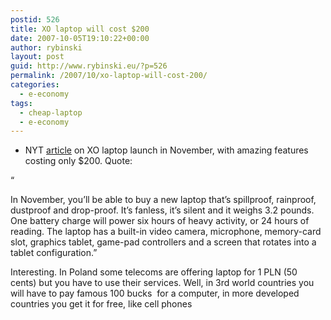 ```yaml
---
postid: 526
title: XO laptop will cost $200
date: 2007-10-05T19:10:22+00:00
author: rybinski
layout: post
guid: http://www.rybinski.eu/?p=526
permalink: /2007/10/xo-laptop-will-cost-200/
categories:
  - e-economy
tags:
  - cheap-laptop
  - e-economy
---
```

  * NYT [article](http://www.nytimes.com/2007/10/04/technology/circuits/04pogue.html?_r=1&ex=1349323200&en=31523e7ea63a911f&ei=5088&partner=rssnyt&emc=rss&oref=slogin) on XO laptop launch in November, with amazing features costing only $200. Quote:

“

In November, you’ll be able to buy a new laptop that’s spillproof, rainproof, dustproof and drop-proof. It’s fanless, it’s silent and it weighs 3.2 pounds. One battery charge will power six hours of heavy activity, or 24 hours of reading. The laptop has a built-in video camera, microphone, memory-card slot, graphics tablet, game-pad controllers and a screen that rotates into a tablet configuration.”

Interesting. In Poland some telecoms are offering laptop for 1 PLN (50 cents) but you have to use their services. Well, in 3rd world countries you will have to pay famous 100 bucks  for a computer, in more developed countries you get it for free, like cell phones
